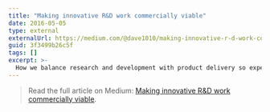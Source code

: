 ```yaml
---
title: "Making innovative R&D work commercially viable"
date: 2016-05-05
type: external
externalUrl: https://medium.com/@dave1010/making-innovative-r-d-work-commercially-viable-3f3499b26c5f
guid: 3f3499b26c5f
tags: []
excerpt: >-
  How we balance research and development with product delivery so experiments translate into commercially viable software.
---
```


> Read the full article on Medium: [Making innovative R&D work commercially viable](https://medium.com/@dave1010/making-innovative-r-d-work-commercially-viable-3f3499b26c5f).
